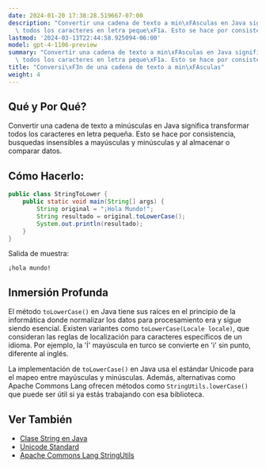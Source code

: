 ```yaml
---
date: 2024-01-20 17:38:28.519667-07:00
description: "Convertir una cadena de texto a min\xFAsculas en Java significa transformar\
  \ todos los caracteres en letra peque\xF1a. Esto se hace por consistencia, busquedas\u2026"
lastmod: '2024-03-13T22:44:58.925094-06:00'
model: gpt-4-1106-preview
summary: "Convertir una cadena de texto a min\xFAsculas en Java significa transformar\
  \ todos los caracteres en letra peque\xF1a. Esto se hace por consistencia, busquedas\u2026"
title: "Conversi\xF3n de una cadena de texto a min\xFAsculas"
weight: 4
---
```


## Qué y Por Qué?
Convertir una cadena de texto a minúsculas en Java significa transformar todos los caracteres en letra pequeña. Esto se hace por consistencia, busquedas insensibles a mayúsculas y minúsculas y al almacenar o comparar datos.

## Cómo Hacerlo:
```java
public class StringToLower {
    public static void main(String[] args) {
        String original = "¡Hola Mundo!";
        String resultado = original.toLowerCase();
        System.out.println(resultado);
    }
}
```
Salida de muestra:
```
¡hola mundo!
```

## Inmersión Profunda
El método `toLowerCase()` en Java tiene sus raíces en el principio de la informática donde normalizar los datos para procesamiento era y sigue siendo esencial. Existen variantes como `toLowerCase(Locale locale)`, que consideran las reglas de localización para caracteres específicos de un idioma. Por ejemplo, la 'İ' mayúscula en turco se convierte en 'i' sin punto, diferente al inglés. 

La implementación de `toLowerCase()` en Java usa el estándar Unicode para el mapeo entre mayúsculas y minúsculas. Además, alternativas como Apache Commons Lang ofrecen métodos como `StringUtils.lowerCase()` que puede ser útil si ya estás trabajando con esa biblioteca.

## Ver También
- [Clase String en Java](https://docs.oracle.com/en/java/javase/17/docs/api/java.base/java/lang/String.html)
- [Unicode Standard](https://www.unicode.org/standard/standard.html)
- [Apache Commons Lang StringUtils](https://commons.apache.org/proper/commons-lang/apidocs/org/apache/commons/lang3/StringUtils.html)
